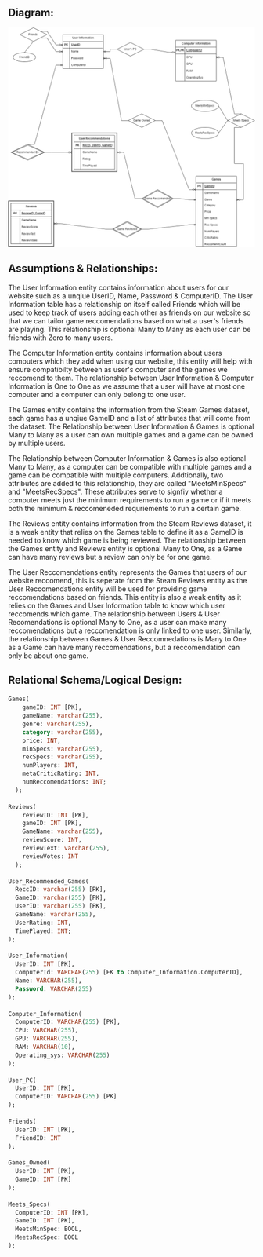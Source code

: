## Diagram:
<img src="./images/Diagram.png"> 

## Assumptions & Relationships:

The User Information entity contains information about users for our website such as a unqiue UserID, Name, Password & ComputerID. 
The User Information table has a relationship on itself called Friends which will be used to keep track of users adding each other as friends on our website so that we can tailor game reccomendations based on what a user's friends are playing. This relationship is optional Many to Many as each user can be friends with Zero to many users. 

The Computer Information entity contains information about users computers which they add when using our website, this entity will help with ensure compatibilty between as user's computer and the games we reccomend to them. The relationship between User Information & Computer Information is One to One as we assume that a user will have at most one computer and a computer can only belong to one user.

The Games entity contains the information from the Steam Games dataset, each game has a unqiue GameID and a list of attributes that will come from the dataset. The Relationship between User Information & Games is optional Many to Many as a user can own multiple games and a game can be owned by multiple users. 

The Relationship between Computer Information & Games is also optional Many to Many, as a computer can be compatible with multiple games and a game can be compatible with multiple computers. Addtionally, two attributes are added to this relationship, they are called "MeetsMinSpecs" and "MeetsRecSpecs". These attributes serve to signfiy whether a computer meets just the minimum requirements to run a game or if it meets both the minimum & reccomeneded requriements to run a certain game. 

The Reviews entity contains information from the Steam Reviews dataset, it is a weak entity that relies on the Games table to define it as a GameID is needed to know which game is being reviewed. The relationship between the Games entity and Reviews entity is optional Many to One, as a Game can have many reviews but a review can only be for one game. 

The User Reccomendations entity represents the Games that users of our website reccomend, this is seperate from the Steam Reviews entity as the User Reccomendations entity will be used for providing game reccomendations based on friends. This entity is also a weak entity as it relies on the Games and User Information table to know which user reccomends which game. The relationship between Users & User Recomendations is optional Many to One, as a user can make many reccomendations but a reccomendation is only linked to one user. Similarly, the relationship between Games & User Reccomnedations is Many to One as a Game can have many reccomendations, but a reccomendation can only be about one game. 



## Relational Schema/Logical Design: 

```sql
Games(
    gameID: INT [PK],
    gameName: varchar(255),
    genre: varchar(255),
    category: varchar(255),
    price: INT,
    minSpecs: varchar(255),
    recSpecs: varchar(255),
    numPlayers: INT,
    metaCriticRating: INT,
    numReccomendations: INT;
  );

Reviews(
    reviewID: INT [PK],
    gameID: INT [PK],
    GameName: varchar(255),
    reviewScore: INT,
    reviewText: varchar(255),
    reviewVotes: INT
  );

User_Recommended_Games(
  ReccID: varchar(255) [PK],
  GameID: varchar(255) [PK],
  UserID: varchar(255) [PK],
  GameName: varchar(255),
  UserRating: INT,
  TimePlayed: INT;
);

User_Information(
  UserID: INT [PK],
  ComputerId: VARCHAR(255) [FK to Computer_Information.ComputerID],
  Name: VARCHAR(255),
  Password: VARCHAR(255)
);

Computer_Information(
  ComputerID: VARCHAR(255) [PK],
  CPU: VARCHAR(255),
  GPU: VARCHAR(255),
  RAM: VARCHAR(10),
  Operating_sys: VARCHAR(255)
);

User_PC(
  UserID: INT [PK],
  ComputerID: VARCHAR(255) [PK]
);

Friends(
  UserID: INT [PK],
  FriendID: INT
);

Games_Owned(
  UserID: INT [PK],
  GameID: INT [PK] 
);

Meets_Specs(
  ComputerID: INT [PK],
  GameID: INT [PK],
  MeetsMinSpec: BOOL,
  MeetsRecSpec: BOOL 
);

```
